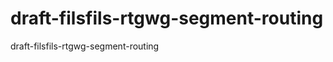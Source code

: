 draft-filsfils-rtgwg-segment-routing
====================================

draft-filsfils-rtgwg-segment-routing
